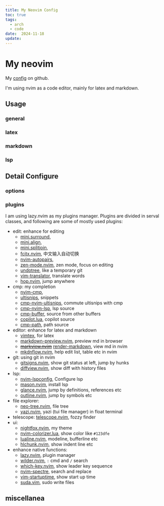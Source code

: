 ```yaml
---
title: My Neovim Config
toc: true
tags:
  - arch
  - code
date:  2024-11-18
update: 
---
```

# My neovim
My [config](https://github.com/HiraethEcho/nvim) on github.

I'm using nvim as a code editor, mainly for latex and markdown.

## Usage

### general

### latex

### markdown

### lsp

## Detail Configure

### options

### plugins

I am using lazy.nvim as my plugins manager. Plugins are divided in serval classes, and following are some of mostly used plugins:

- edit: enhance for editing
    - [mini.surround](https://github.com/echasnovski/mini.surround),
    - [mini.align](https://github.com/eccasnovski/mini.align),
    - [mini.splitjoin](https://github.com/echasnovski/mini.splitjoin),
    - [fcitx.nvim](https://github.com/smartding/fcitx.nvim), 中文输入自动切换
    - [nvim-autopairs](https://github.com/windwp/nvim-autopairs),
    - [zen-mode.nvim](https://github.com/folke/zen-mode.nvim), zen mode, focus on editing
    - [undotree](https://github.com/mbbill/undotree), like a temporary git
    - [vim-translator](https://github.com/voldikss/vim-translator), translate words
    - [hop.nvim](https://github.com/phaazon/hop.nvim), jump anywhere
- cmp: my completion
    - [nvim-cmp](https://github.com/hrsh7th/nvim-cmp),
    - [ultisnips](https://github.com/SirVer/ultisnips), snippets
    - [cmp-nvim-ultisnips](https://github.com/quangnguyen30192/cmp-nvim-ultisnips), commute ultisnips with cmp
    - [cmp-nvim-lsp](https://github.com/hrsh7th/cmp-nvim-lsp), lsp source
    - [cmp-buffer](https://github.com/hrsh7th/cmp-buffer), source from other buffers
    - [copilot.lua](https://github.com/zbirenbaum/copilot.lua), copilot source
    - [cmp-path](https://github.com/hrsh7th/cmp-path), path source
- editor: enhance for latex and markdown
    - [vimtex](https://github.com/lervag/vimtex), for latex
    - [markdown-preview.nvim](https://github.com/iamcco/markdown-preview.nvim), preview md in browser
    - ~~[markview.nvim](https://github.com/OXY2DEV/markview.nvim)~~  [render-markdown](https://github.com/MeanderingProgrammer/render-markdown.nvim), view md in nvim
    - [mkdnflow.nvim](https://github.com/jakewvincent/mkdnflow.nvim), help edit list, table etc in nvim
- git: using git in nvim
    - [gitsigns.nvim](https://github.com/lewis6991/gitsigns.nvim), show git status at left, jump by hunks
    - [diffview.nvim](https://github.com/sindrets/diffview.nvim), show diff with history files
- lsp:
    - [nvim-lspconfig](https://github.com/neovim/nvim-lspconfig), Configure lsp
    - [mason.nvim](https://github.com/williamboman/mason.nvim), install lsp
    - [glance.nvim](https://github.com/dnlhc/glance.nvim), jump by definitions, references etc
    - [outline.nvim](https://github.com/hedyhli/outline.nvim), jump by symbols etc
- file explorer:
    - [neo-tree.nvim](https://github.com/nvim-neo-tree/neo-tree.nvim), file tree
    - [yazi.nvim](https://github.com/mikavilpas/yazi.nvim), yazi (tui file manager) in float terminal
- telescope: [telescope.nvim](https://github.com/nvim-telescope/telescope.nvim), fozzy finder
- ui:
    - [nightfox.nvim](https://github.com/EdenEast/nightfox.nvim), my theme
    - [nvim-colorizer.lua](https://github.com/norcalli/nvim-colorizer.lua), show color like `#123dfe`
    - [lualine.nvim](https://github.com/nvim-lualine/lualine.nvim), modeline, bufferline etc
    - [hlchunk.nvim](https://github.com/shellRaining/hlchunk.nvim), show indent line etc
- enhance native functions:
    - [lazy.nvim](https://github.com/folke/lazy.nvim), plugin manager
    - [wilder.nvim](https://github.com/gelguy/wilder.nvim), `:` cmd and `/` search
    - [which-key.nvim](https://github.com/folke/which-key.nvim), show leader key sequence
    - [nvim-spectre](https://github.com/nvim-pack/nvim-spectre), search and replace
    - [vim-startuptime](https://github.com/dstein64/vim-startuptime), show start up time
    - [suda.vim](https://github.com/lambdalisue/suda.vim), sudo write files

## miscellanea

